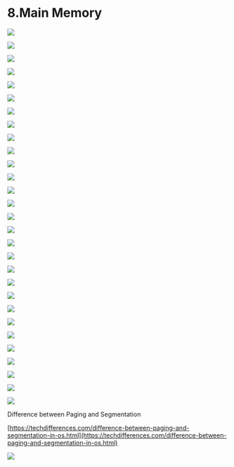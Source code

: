 # 8.Main Memory

![](../.gitbook/assets/image%20%2882%29.png)

![](../.gitbook/assets/image%20%28118%29.png)

![](../.gitbook/assets/image%20%2867%29.png)

![](../.gitbook/assets/image%20%28124%29.png)

![](../.gitbook/assets/image%20%2896%29.png)

![](../.gitbook/assets/image%20%2847%29.png)

![](../.gitbook/assets/image%20%2894%29.png)

![](../.gitbook/assets/image%20%2832%29.png)

![](../.gitbook/assets/image%20%28104%29.png)

![](../.gitbook/assets/image%20%2865%29.png)

![](../.gitbook/assets/image%20%2838%29.png)

![](../.gitbook/assets/image%20%28122%29.png)

![](../.gitbook/assets/image%20%2836%29.png)

![](../.gitbook/assets/image%20%28106%29.png)

![](../.gitbook/assets/image%20%28154%29.png)

![](../.gitbook/assets/image%20%28117%29.png)

![](../.gitbook/assets/image%20%2888%29.png)

![](../.gitbook/assets/image%20%2811%29.png)

![](../.gitbook/assets/image%20%28133%29.png)

![](../.gitbook/assets/image%20%2843%29.png)

![](../.gitbook/assets/image%20%28108%29.png)

![](../.gitbook/assets/image%20%2827%29.png)

![](../.gitbook/assets/image%20%285%29.png)

![](../.gitbook/assets/image%20%28101%29.png)



![](../.gitbook/assets/image%20%2833%29.png)

![](../.gitbook/assets/image%20%28112%29.png)

![](../.gitbook/assets/image%20%28131%29.png)



![](../.gitbook/assets/image%20%2818%29.png)



![](../.gitbook/assets/image%20%28111%29.png)



Difference between Paging and Segmentation 

[https://techdifferences.com/difference-between-paging-and-segmentation-in-os.html](https://techdifferences.com/difference-between-paging-and-segmentation-in-os.html)

![](../.gitbook/assets/image%20%2875%29.png)















